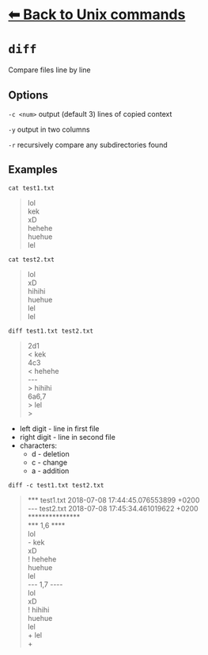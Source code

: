 # [⬅ Back	to Unix commands](unix.md)
# `diff`
Compare files line by line

## Options
`-c <num>` output <num> (default 3) lines of copied context
 
`-y` output in two columns

`-r` recursively compare any subdirectories found


## Examples
`cat test1.txt`
> lol\
kek\
xD\
hehehe\
huehue\
lel

`cat test2.txt`
> lol\
xD\
hihihi\
huehue\
lel\
lel

`diff test1.txt test2.txt`
>2d1\
< kek\
4c3\
< hehehe\
\---\
\> hihihi\
6a6,7\
\> lel\
\>

* left digit - line in first file
* right digit - line in second file
* characters:
  * d - deletion
  * c - change
  * a - addition

`diff -c test1.txt test2.txt`
>\*\*\* test1.txt	2018-07-08 17:44:45.076553899 +0200\
--- test2.txt	2018-07-08 17:45:34.461019622 +0200\
\*\*\*\*\*\*\*\*\*\*\*\*\*\*\*\
\*\*\* 1,6 \*\*\*\*\
  lol\
\- kek\
   xD\
! hehehe\
  huehue\
  lel\
--- 1,7 ----\
  lol\
  xD\
! hihihi\
  huehue\
  lel\
\+ lel\
\+
